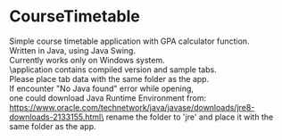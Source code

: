 # CourseTimetable
Simple course timetable application with GPA calculator function.\
Written in Java, using Java Swing.\
Currently works only on Windows system.\
\application contains compiled version and sample tabs.\
Please place tab data with the same folder as the app.\
If encounter "No Java found" error while opening,\
one could download Java Runtime Environment from:\
https://www.oracle.com/technetwork/java/javase/downloads/jre8-downloads-2133155.html\
rename the folder to 'jre' and place it with the same folder as the app.